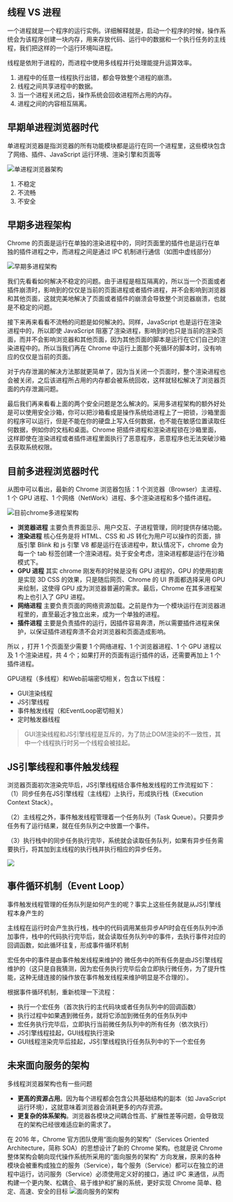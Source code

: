 ## 线程 VS 进程

一个进程就是一个程序的运行实例。详细解释就是，启动一个程序的时候，操作系统会为该程序创建一块内存，用来存放代码、运行中的数据和一个执行任务的主线程，我们把这样的一个运行环境叫进程。

线程是依附于进程的，而进程中使用多线程并行处理能提升运算效率。

1. 进程中的任意一线程执行出错，都会导致整个进程的崩溃。
2. 线程之间共享进程中的数据。
3. 当一个进程关闭之后，操作系统会回收进程所占用的内存。
4. 进程之间的内容相互隔离。

## 早期单进程浏览器时代

单进程浏览器是指浏览器的所有功能模块都是运行在同一个进程里，这些模块包含了网络、插件、JavaScript 运行环境、渲染引擎和页面等

![单进程浏览器架构](../../Images/浏览器/单进程浏览器架构.png)

1. 不稳定
2. 不流畅
3. 不安全

## 早期多进程架构

Chrome 的页面是运行在单独的渲染进程中的，同时页面里的插件也是运行在单独的插件进程之中，而进程之间是通过 IPC 机制进行通信（如图中虚线部分）  

![早期多进程架构](../../Images/浏览器/早期多进程架构.png)

我们先看看如何解决不稳定的问题。由于进程是相互隔离的，所以当一个页面或者插件崩溃时，影响到的仅仅是当前的页面进程或者插件进程，并不会影响到浏览器和其他页面，这就完美地解决了页面或者插件的崩溃会导致整个浏览器崩溃，也就是不稳定的问题。

接下来再来看看不流畅的问题是如何解决的。同样，JavaScript 也是运行在渲染进程中的，所以即使 JavaScript 阻塞了渲染进程，影响到的也只是当前的渲染页面，而并不会影响浏览器和其他页面，因为其他页面的脚本是运行在它们自己的渲染进程中的。所以当我们再在 Chrome 中运行上面那个死循环的脚本时，没有响应的仅仅是当前的页面。

对于内存泄漏的解决方法那就更简单了，因为当关闭一个页面时，整个渲染进程也会被关闭，之后该进程所占用的内存都会被系统回收，这样就轻松解决了浏览器页面的内存泄漏问题。

最后我们再来看看上面的两个安全问题是怎么解决的。采用多进程架构的额外好处是可以使用安全沙箱，你可以把沙箱看成是操作系统给进程上了一把锁，沙箱里面的程序可以运行，但是不能在你的硬盘上写入任何数据，也不能在敏感位置读取任何数据，例如你的文档和桌面。Chrome 把插件进程和渲染进程锁在沙箱里面，这样即使在渲染进程或者插件进程里面执行了恶意程序，恶意程序也无法突破沙箱去获取系统权限。

## 目前多进程浏览器时代

从图中可以看出，最新的 Chrome 浏览器包括：1 个浏览器（Browser）主进程、1 个 GPU 进程、1 个网络（NetWork）进程、多个渲染进程和多个插件进程。  

![目前chrome多进程架构](../../Images/浏览器/目前chrome多进程架构.png)

- **浏览器进程** 主要负责界面显示、用户交互、子进程管理，同时提供存储功能。
- **渲染进程** 核心任务是将 HTML、CSS 和 JS 转化为用户可以操作的页面，排版引擎 Blink 和 js 引擎 V8 都是运行在该进程中，默认情况下，chrome 会为每一个 tab 标签创建一个渲染进程。处于安全考虑，渲染进程都是运行在沙箱模式下。
- **GPU 进程** 其实 chrome 刚发布的时候是没有 GPU 进程的，GPU 的使用初衷是实现 3D CSS 的效果，只是随后网页、Chrome 的 UI 界面都选择采用 GPU 来绘制，这使得 GPU 成为浏览器普遍的需求。最后，Chrome 在其多进程架构上也引入了 GPU 进程。
- **网络进程** 主要负责页面的网络资源加载。之前是作为一个模块运行在浏览器进程里的，直至最近才独立出来，成为一个单独的进程。
- **插件进程** 主要是负责插件的运行，因插件容易奔溃，所以需要插件进程来保护，以保证插件进程奔溃不会对浏览器和页面造成影响。

所以 ，打开 1 个页面至少需要 1 个网络进程、1 个浏览器进程、1 个 GPU 进程以及 1 个渲染进程，共 4 个；如果打开的页面有运行插件的话，还需要再加上 1 个插件进程。

GPU进程（多线程）和Web前端密切相关，包含以下线程：

- GUI渲染线程
- JS引擎线程
- 事件触发线程（和EventLoop密切相关）
- 定时触发器线程
> GUI渲染线程和JS引擎线程是互斥的，为了防止DOM渲染的不一致性，其中一个线程执行时另一个线程会被挂起。

## JS引擎线程和事件触发线程
浏览器页面初次渲染完毕后，JS引擎线程结合事件触发线程的工作流程如下：
（1）同步任务在JS引擎线程（主线程）上执行，形成执行栈（Execution Context Stack）。
 
（2）主线程之外，事件触发线程管理着一个任务队列（Task Queue）。只要异步任务有了运行结果，就在任务队列之中放置一个事件。
 
（3）执行栈中的同步任务执行完毕，系统就会读取任务队列，如果有异步任务需要执行，将其加到主线程的执行栈并执行相应的异步任务。

![](../../Images/js/主线程的执行流程.jpg)

## 事件循环机制（Event Loop）
事件触发线程管理的任务队列是如何产生的呢？事实上这些任务就是从JS引擎线程本身产生的

主线程在运行时会产生执行栈，栈中的代码调用某些异步API时会在任务队列中添加事件，栈中的代码执行完毕后，就会读取任务队列中的事件，去执行事件对应的回调函数，如此循环往复，形成事件循环机制

宏任务中的事件是由事件触发线程来维护的
微任务中的所有任务是由JS引擎线程维护的（这只是自我猜测，因为宏任务执行完毕后会立即执行微任务，为了提升性能，这种无缝连接的操作放在事件触发线程来维护明显是不合理的）。

根据事件循环机制，重新梳理一下流程：

- 执行一个宏任务（首次执行的主代码块或者任务队列中的回调函数）
- 执行过程中如果遇到微任务，就将它添加到微任务的任务队列中
- 宏任务执行完毕后，立即执行当前微任务队列中的所有任务（依次执行）
- JS引擎线程挂起，GUI线程执行渲染
- GUI线程渲染完毕后挂起，JS引擎线程执行任务队列中的下一个宏任务

## 未来面向服务的架构

多线程浏览器架构也有一些问题

- **更高的资源占用**。因为每个进程都会包含公共基础结构的副本（如 JavaScript 运行环境），这就意味着浏览器会消耗更多的内存资源。
- **更复杂的体系架构**。浏览器各模块之间耦合性高、扩展性差等问题，会导致现在的架构已经很难适应新的需求了。

在 2016 年，Chrome 官方团队使用“面向服务的架构”（Services Oriented Architecture，简称 SOA）的思想设计了新的 Chrome 架构。也就是说 Chrome 整体架构会朝向现代操作系统所采用的“面向服务的架构” 方向发展，原来的各种模块会被重构成独立的服务（Service），每个服务（Service）都可以在独立的进程中运行，访问服务（Service）必须使用定义好的接口，通过 IPC 来通信，从而构建一个更内聚、松耦合、易于维护和扩展的系统，更好实现 Chrome 简单、稳定、高速、安全的目标
![面向服务的架构](../../Images/浏览器/面向服务的架构.png)
